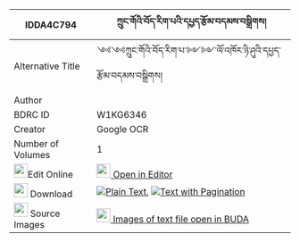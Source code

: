 |IDDA4C794|ཀྲུང་གོའི་བོད་རིག་པའི་དཔྱད་རྩོམ་བདམས་བསྒྲིགས། 
| --- | --- 
|Alternative Title |༺༺ཀྲུང་གོའི་བོད་རིག་པ་༻༻་ལོ་འཁོར་ཉི་ཤུའི་དཔྱད་རྩོམ་བདམས་བསྒྲིགས།
|Author | 
|BDRC ID | W1KG6346
|Creator | Google OCR
|Number of Volumes| 1
|<img width="25" src="https://img.icons8.com/color/25/000000/edit-property.png">Edit Online| [<img width="25" src="https://avatars.githubusercontent.com/u/45091458?s=200&v=4"> Open in Editor](http://editor.openpecha.org/IDDA4C794)
|<img width="25" src="https://img.icons8.com/fluent/48/000000/download-2.png"/>  Download | [![](https://img.icons8.com/color/20/000000/txt.png)Plain Text](https://github.com/Openpecha/IDDA4C794/releases/download/v2/trung_go_i_bo_rigpa_i_che_tsom_plain_IDDA4C794.zip), [![](https://img.icons8.com/color/20/000000/txt.png)Text with Pagination](https://github.com/Openpecha/IDDA4C794/releases/download/v2/trung_go_i_bo_rigpa_i_che_tsom_pages_IDDA4C794.zip)
|<img width="25" src="https://img.icons8.com/plasticine/100/000000/pictures-folder.png"/>  Source Images | [<img width="25" src="https://library.bdrc.io/icons/BUDA-small.svg"> Images of text file open in BUDA](https://library.bdrc.io/show/bdr:W1KG6346)